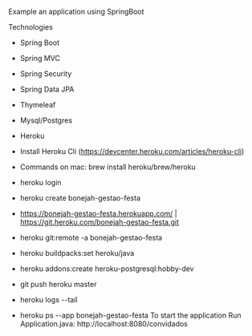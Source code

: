 Example an application using SpringBoot

Technologies
- Spring Boot
- Spring MVC
- Spring Security
- Spring Data JPA
- Thymeleaf
- Mysql/Postgres

- Heroku
 - Install Heroku Cli (https://devcenter.heroku.com/articles/heroku-cli)
  - Commands on mac: brew install heroku/brew/heroku 
  - heroku login
  - heroku create bonejah-gestao-festa
   - https://bonejah-gestao-festa.herokuapp.com/ | https://git.heroku.com/bonejah-gestao-festa.git
  - heroku git:remote -a bonejah-gestao-festa
  - heroku buildpacks:set heroku/java
  - heroku addons:create heroku-postgresql:hobby-dev
  - git push heroku master
  - heroku logs --tail
  - heroku ps --app bonejah-gestao-festa
To start the application Run Application.java: http://localhost:8080/convidados
